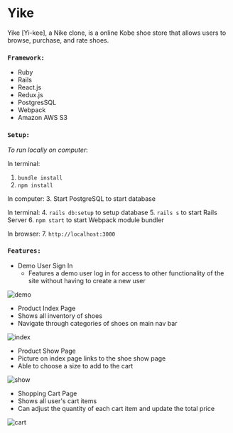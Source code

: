 # Yike

Yike [Yi-kee], a Nike clone, is a online Kobe shoe store that allows users to browse, purchase, and rate shoes. 

### `Framework:`

* Ruby 
* Rails
* React.js
* Redux.js
* PostgresSQL
* Webpack
* Amazon AWS S3

### `Setup:`
*To run locally on computer*:

In terminal: 
 1. `bundle install`
 2. `npm install`
 
In computer:
 3. Start PostgreSQL to start database
 
In terminal:
 4. `rails db:setup` to setup database
 5. `rails s` to start Rails Server
 6. `npm start` to start Webpack module bundler

In browser:
 7. `http://localhost:3000`

### `Features:`

* Demo User Sign In 
  * Features a demo user log in for access to other functionality of the site without having to create a new user

 ![demo](https://user-images.githubusercontent.com/66042755/91590183-cc531680-e90f-11ea-9b42-4c6b12eabab8.gif)

* Product Index Page 
 * Shows all inventory of shoes 
 * Navigate through categories of shoes on main nav bar
 
 ![index](https://user-images.githubusercontent.com/66042755/91594387-b3019880-e916-11ea-9f8f-5d4855bb7cb0.gif)
 
* Product Show Page 
 * Picture on index page links to the shoe show page
 * Able to choose a size to add to the cart 

![show](https://user-images.githubusercontent.com/66042755/91593340-d1ff2b00-e914-11ea-829c-dd6dd74d9a23.gif)

* Shopping Cart Page
 * Shows all user's cart items 
 * Can adjust the quantity of each cart item and update the total price
 
![cart](https://user-images.githubusercontent.com/66042755/91593353-d6c3df00-e914-11ea-8ba7-0f5580c0c22d.gif)

